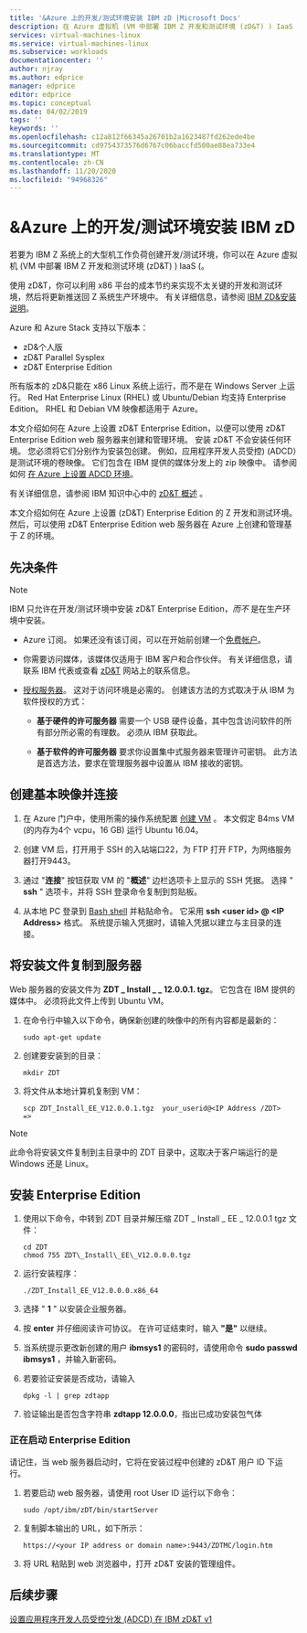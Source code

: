 ```yaml
---
title: '&Azure 上的开发/测试环境安装 IBM zD |Microsoft Docs'
description: 在 Azure 虚拟机 (VM 中部署 IBM Z 开发和测试环境 (zD&T) ) IaaS (的基础结构即服务。
services: virtual-machines-linux
ms.service: virtual-machines-linux
ms.subservice: workloads
documentationcenter: ''
author: njray
ms.author: edprice
manager: edprice
editor: edprice
ms.topic: conceptual
ms.date: 04/02/2019
tags: ''
keywords: ''
ms.openlocfilehash: c12a812f66345a26701b2a1623487fd262ede4be
ms.sourcegitcommit: cd9754373576d6767c06baccfd500ae88ea733e4
ms.translationtype: MT
ms.contentlocale: zh-CN
ms.lasthandoff: 11/20/2020
ms.locfileid: "94968326"
---
```

# <a name="install-ibm-zdt-devtest-environment-on-azure"></a>&Azure 上的开发/测试环境安装 IBM zD

若要为 IBM Z 系统上的大型机工作负荷创建开发/测试环境，你可以在 Azure 虚拟机 (VM 中部署 IBM Z 开发和测试环境 (zD&T) ) IaaS (。

使用 zD&T，你可以利用 x86 平台的成本节约来实现不太关键的开发和测试环境，然后将更新推送回 Z 系统生产环境中。 有关详细信息，请参阅 [IBM ZD&安装说明](https://www-01.ibm.com/support/docview.wss?uid=swg24044565#INSTALL)。

Azure 和 Azure Stack 支持以下版本：

- zD&个人版
- zD&T Parallel Sysplex
- zD&T Enterprise Edition

所有版本的 zD&只能在 x86 Linux 系统上运行，而不是在 Windows Server 上运行。 Red Hat Enterprise Linux (RHEL) 或 Ubuntu/Debian 均支持 Enterprise Edition。 RHEL 和 Debian VM 映像都适用于 Azure。

本文介绍如何在 Azure 上设置 zD&T Enterprise Edition，以便可以使用 zD&T Enterprise Edition web 服务器来创建和管理环境。 安装 zD&T 不会安装任何环境。 您必须将它们分别作为安装包创建。 例如，应用程序开发人员受控)  (ADCD）是测试环境的卷映像。 它们包含在 IBM 提供的媒体分发上的 zip 映像中。 请参阅如何 [在 Azure 上设置 ADCD 环境](demo.md)。

有关详细信息，请参阅 IBM 知识中心中的 [zD&T 概述](https://www.ibm.com/support/knowledgecenter/en/SSTQBD_12.0.0/com.ibm.zdt.overview.gs.doc/topics/c_product_overview.html) 。

本文介绍如何在 Azure 上设置 (zD&T) Enterprise Edition 的 Z 开发和测试环境。 然后，可以使用 zD&T Enterprise Edition web 服务器在 Azure 上创建和管理基于 Z 的环境。

## <a name="prerequisites"></a>先决条件

> [!NOTE]
> IBM 只允许在开发/测试环境中安装 zD&T Enterprise Edition，*而不* 是在生产环境中安装。

- Azure 订阅。 如果还没有该订阅，可以在开始前创建一个[免费帐户](https://azure.microsoft.com/free/?WT.mc_id=A261C142F)。

- 你需要访问媒体，该媒体仅适用于 IBM 客户和合作伙伴。 有关详细信息，请联系 IBM 代表或查看 [zD&T](https://www.ibm.com/us-en/marketplace/z-systems-development-test-environment) 网站上的联系信息。

- [授权服务器](https://www.ibm.com/support/knowledgecenter/en/SSTQBD_12.0.0/com.ibm.zsys.rdt.tools.user.guide.doc/topics/zdt_ee.html)。 这对于访问环境是必需的。 创建该方法的方式取决于从 IBM 为软件授权的方式：

     - **基于硬件的许可服务器** 需要一个 USB 硬件设备，其中包含访问软件的所有部分所必需的有理数。 必须从 IBM 获取此。

     - **基于软件的许可服务器** 要求你设置集中式服务器来管理许可密钥。 此方法是首选方法，要求在管理服务器中设置从 IBM 接收的密钥。

## <a name="create-the-base-image-and-connect"></a>创建基本映像并连接

1. 在 Azure 门户中，使用所需的操作系统配置 [创建 VM](../../../linux/quick-create-portal.md) 。 本文假定 B4ms VM (的内存为4个 vcpu，16 GB) 运行 Ubuntu 16.04。

2. 创建 VM 后，打开用于 SSH 的入站端口22，为 FTP 打开 FTP，为网络服务器打开9443。

3. 通过 "**连接**" 按钮获取 VM 的 "**概述**" 边栏选项卡上显示的 SSH 凭据。 选择 " **ssh** " 选项卡，并将 SSH 登录命令复制到剪贴板。

4. 从本地 PC 登录到 [Bash shell](../../../../cloud-shell/quickstart.md) 并粘贴命令。 它采用 **ssh \<user id\> \@ \<IP Address\>** 格式。 系统提示输入凭据时，请输入凭据以建立与主目录的连接。

## <a name="copy-the-installation-file-to-the-server"></a>将安装文件复制到服务器

Web 服务器的安装文件为 **ZDT \_ Install \_ \_ 12.0.0.1. tgz**。 它包含在 IBM 提供的媒体中。 必须将此文件上传到 Ubuntu VM。

1. 在命令行中输入以下命令，确保新创建的映像中的所有内容都是最新的：

    ```
    sudo apt-get update
    ```

2. 创建要安装到的目录：

    ```
    mkdir ZDT
    ```

3. 将文件从本地计算机复制到 VM：

    ```
    scp ZDT_Install_EE_V12.0.0.1.tgz  your_userid@<IP Address /ZDT>   =>
    ```
    
> [!NOTE]
> 此命令将安装文件复制到主目录中的 ZDT 目录中，这取决于客户端运行的是 Windows 还是 Linux。

## <a name="install-the-enterprise-edition"></a>安装 Enterprise Edition

1. 使用以下命令，中转到 ZDT 目录并解压缩 ZDT \_ Install \_ EE \_ 12.0.0.1 tgz 文件：

    ```
    cd ZDT
    chmod 755 ZDT\_Install\_EE\_V12.0.0.0.tgz
    ```

2. 运行安装程序：

    ```
    ./ZDT_Install_EE_V12.0.0.0.x86_64
    ```

3. 选择 " **1** " 以安装企业服务器。

4. 按 **enter** 并仔细阅读许可协议。 在许可证结束时，输入 **"是"** 以继续。

5. 当系统提示更改新创建的用户 **ibmsys1** 的密码时，请使用命令 **sudo passwd ibmsys1** ，并输入新密码。

6. 若要验证安装是否成功，请输入

    ```
    dpkg -l | grep zdtapp
    ```

7. 验证输出是否包含字符串 **zdtapp 12.0.0.0**，指出已成功安装包气体

### <a name="starting-enterprise-edition"></a>正在启动 Enterprise Edition

请记住，当 web 服务器启动时，它将在安装过程中创建的 zD&T 用户 ID 下运行。

1. 若要启动 web 服务器，请使用 root User ID 运行以下命令：

    ```
    sudo /opt/ibm/zDT/bin/startServer
    ```

2. 复制脚本输出的 URL，如下所示：

    ```
    https://<your IP address or domain name>:9443/ZDTMC/login.htm
    ```

3. 将 URL 粘贴到 web 浏览器中，打开 zD&T 安装的管理组件。

## <a name="next-steps"></a>后续步骤

[设置应用程序开发人员受控分发 (ADCD) 在 IBM zD&T v1](./demo.md)
